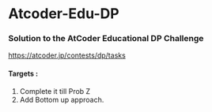 # Atcoder-Edu-DP

### Solution to the AtCoder Educational DP Challenge
https://atcoder.jp/contests/dp/tasks

#### Targets : 
1. Complete it till Prob Z
2. Add Bottom up approach.
